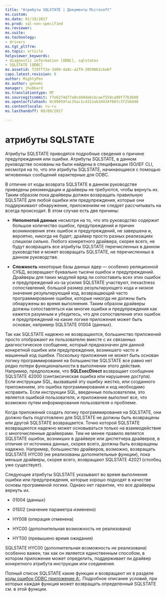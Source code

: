 ```yaml
---
title: "Атрибуты SQLSTATE | Документы Microsoft"
ms.custom: 
ms.date: 01/19/2017
ms.prod: sql-non-specified
ms.reviewer: 
ms.suite: 
ms.technology:
- drivers
ms.tgt_pltfrm: 
ms.topic: article
helpviewer_keywords:
- diagnostic information [ODBC], sqlstates
- SQLSTATE [ODBC]
ms.assetid: f29fff2e-3d09-4a8c-a2f9-2059062cbebf
caps.latest.revision: 6
author: MightyPen
ms.author: genemi
manager: jhubbard
ms.translationtype: MT
ms.sourcegitcommit: f7e6274d77a9cdd4de6cbcaef559ca99f77b3608
ms.openlocfilehash: 0c99959fac35ac1cd312ab3d434f607c3f256dd8
ms.contentlocale: ru-ru
ms.lasthandoff: 09/09/2017

---
```

# <a name="sqlstates"></a>атрибуты SQLSTATE
Атрибуты SQLSTATE приводятся подробные сведения о причине предупреждения или ошибки. Атрибуты SQLSTATE, в данном руководстве основаны на были найдены в спецификации ISO/IEF CLI, несмотря на то, что эти атрибуты SQLSTATE, начинающиеся с помощью мгновенных сообщений характерные для ODBC.  
  
 В отличие от коды возврата SQLSTATE в данном руководстве приведены рекомендации и драйверы не требуются, чтобы вернуть их. Таким образом пока драйверы должен возвращать правильную SQLSTATE для любой ошибки или предупреждения, которые они поддерживают обнаружение, приложениям не следует рассчитывать на всегда происходит. В этом случае есть две причины:  
  
-   **Неполнотой данных** несмотря на то, что это руководство содержит большое количество ошибок, предупреждений и причин возникновения этих ошибок и предупреждений, не завершена и, вероятно, никогда не будет; драйвер просто разных реализациях слишком сильно. Любого конкретного драйвера, скорее всего, не будут возвращать все атрибуты SQLSTATE перечисленных в данном руководстве и может возвращать SQLSTATE, не перечисленных в данном руководстве.  
  
-   **Сложность** некоторые базы данных ядер — особенно реляционной СУБД, возвращают буквально тысячи ошибок и предупреждений. Драйверы для таких модулей вряд ли сопоставить всех этих ошибок и предупреждений из-за усилия SQLSTATE участвуют, inexactness сопоставлений, большой размер результирующего кода и низкое значение результирующий код, возвращающий часто программирование ошибки, которые никогда не должны быть обнаружены во время выполнения. Таким образом драйверы должны сопоставляться как многие ошибки и предупреждения как кажется разумным и убедитесь, что для сопоставления этих ошибок и предупреждений на какие логике приложения может быть основан, например SQLSTATE 01004 (данных).  
  
 Так как SQLSTATE надежно не возвращаются, большинство приложений просто отображают их пользователю вместе с их связанных диагностическое сообщение, который предназначен для данной конкретной ошибке или предупреждения, возникшего часто и машинный код ошибки. Поскольку приложения не может быть основан логику программирования на большинстве SQLSTATE все равно нет редко потери функциональности в выполнении этого действия. Например, предположим, что **SQLExecDirect** возвращает сообщение SQLSTATE 42000 (синтаксическая ошибка или нарушение доступа). Если инструкции SQL, вызвавшей эту ошибку жестко, или созданного приложением, это ошибка программирования и код необходимо исправить. Если инструкции SQL, введенные пользователем, это является ошибкой пользователя, и приложение выполнит все, что возможно путем информирования пользователя о проблеме.  
  
 Когда приложений создать логику программирования на SQLSTATE, они должно быть подготовлено для SQLSTATE не должны быть возвращены или другой SQLSTATE возвращается. Точно которой SQLSTATE возвращаются надежно может основываться только на взаимодействие с многочисленные драйверами. Тем не менее правило является SQLSTATE ошибок, возникших в драйвере или диспетчера драйверов, в отличие от источника данных, скорее всего, должны быть возвращены надежно. Например, большинство драйверов, возможно, возвращать SQLSTATE HYC00 (не реализованы дополнительные функции), пока меньше драйверы, скорее всего, возвращают SQLSTATE 42021 (столбец уже существует).  
  
 Следующие атрибуты SQLSTATE указывают во время выполнения ошибки или предупреждения, которые хорошо подходят в качестве основы программной логики. Однако нет гарантии, что все драйверы вернуть их.  
  
-   01004 (данных)  
  
-   01S02 (значение параметра изменено)  
  
-   HY008 (операция отменена)  
  
-   HYC00 (дополнительная возможность не реализована)  
  
-   HYT00 (превышено время ожидания)  
  
 SQLSTATE HYC00 (дополнительная возможность не реализована) особенно важен, так как он является единственным способом, в котором приложение может определить, поддерживает ли драйвер конкретного атрибута инструкции или соединения.  
  
 Полный список SQLSTATE какие функции и возвращают их в разделе [коды ошибок ODBC приложение A:](../../../odbc/reference/appendixes/appendix-a-odbc-error-codes.md). Подробное описание условий, при которых каждая функция может возвращать определенный SQLSTATE см. в этой функции.
